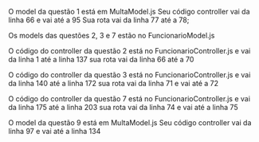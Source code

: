 O model da questão 1 está em MultaModel.js
Seu código controller vai da linha 66 e vai até a 95
Sua rota vai da linha 77 até a 78;

Os models das questões 2, 3 e 7 estão no FuncionarioModel.js

O código do controller da questão 2 está no FuncionarioController.js e vai da linha 1 até a linha 137
sua rota vai da linha 66 até a 70

O código do controller da questão 3 está no FuncionarioController.js e vai da linha 140 até a linha 172
sua rota vai da linha 71 e vai até a 72

O código do controller da questão 7 está no FuncionarioController.js e vai da linha 175 até a linha 203
sua rota vai da linha 74 e vai até a linha 75





O model da questão 9 está em MultaModel.js
Seu código controller vai da linha 97 e vai até a linha 134

